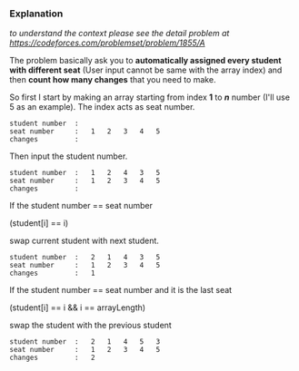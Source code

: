 ### Explanation

_to understand the context please see the detail problem at https://codeforces.com/problemset/problem/1855/A_

The problem basically ask you to **automatically assigned every student with different seat** (User input cannot be same with the array index) and then **count how many changes** that you need to make.

So first I start by making an array starting from index **1** to **_n_** number (I'll use 5 as an example). The index acts as seat number. 
```
student number  : 
seat number     :   1   2   3   4   5
changes         :
```
Then input the student number.
```
student number  :   1   2   4   3   5
seat number     :   1   2   3   4   5
changes         :
```
If the student number == seat number

(student[i] == i)

swap current student with next student.
```
student number  :   2   1   4   3   5
seat number     :   1   2   3   4   5
changes         :   1
```
If the student number == seat number and it is the last seat

(student[i] == i && i == arrayLength)

swap the student with the previous student
```
student number  :   2   1   4   5   3
seat number     :   1   2   3   4   5
changes         :   2
```